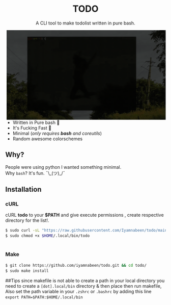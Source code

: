 <h1 align="center">TODO</h1>
<p align="center">A CLI tool to make todolist written in pure bash. </p
 
##
<img src="https://github.com/Iyamnabeen/todo/blob/main/Assets/20220513_191509.gif" alt="Video Preview Gif" align="right" width="500px"/>

- Written in Pure bash  
- It's Fucking Fast 🚀
- Minimal (*only requires **bash** and coreutils*)
- Random awesome colorschemes 
## Why?

  
People were using python I wanted something minimal.\
Why `bash`? It's fun. ¯\\\_(ツ)_/¯
  
## Installation

### cURL
cURL **todo** to your **$PATH** and give execute permissions , create respective directory for the list!.

```sh
$ sudo curl -sL "https://raw.githubusercontent.com/Iyamnabeen/todo/main/todo" -o $HOME/.local/bin/todo
$ sudo chmod +x $HOME/.local/bin/todo
 
```

### Make
```sh
$ git clone https://github.com/iyamnabeen/todo.git && cd todo/
$ sudo make install
```

 ##Tips
 since makefile is not able to create a path in your local directory you need to create a ```[dot].local/bin``` directory & then place then run makefile,
 Also set the path variable in your ```.zshrc``` or ```.bashrc``` by adding this line ```export PATH=$PATH:$HOME/.local/bin``` 
